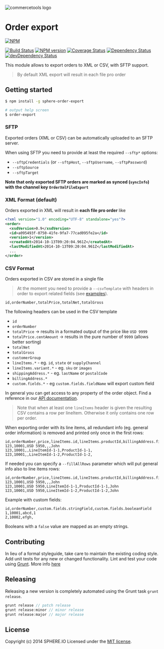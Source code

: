 ![commercetools logo](https://cdn.rawgit.com/commercetools/press-kit/master/PNG/72DPI/CT%20logo%20horizontal%20RGB%2072dpi.png)

# Order export

[![NPM](https://nodei.co/npm/sphere-order-export.png?downloads=true)](https://www.npmjs.org/package/sphere-order-export)

[![Build Status](https://secure.travis-ci.org/sphereio/sphere-order-export.png?branch=master)](http://travis-ci.org/sphereio/sphere-order-export) [![NPM version](https://badge.fury.io/js/sphere-order-export.png)](http://badge.fury.io/js/sphere-order-export) [![Coverage Status](https://coveralls.io/repos/sphereio/sphere-order-export/badge.png)](https://coveralls.io/r/sphereio/sphere-order-export) [![Dependency Status](https://david-dm.org/sphereio/sphere-order-export.png?theme=shields.io)](https://david-dm.org/sphereio/sphere-order-export) [![devDependency Status](https://david-dm.org/sphereio/sphere-order-export/dev-status.png?theme=shields.io)](https://david-dm.org/sphereio/sphere-order-export#info=devDependencies)

This module allows to export orders to XML or CSV, with SFTP support.

> By default XML export will result in each file pro order

## Getting started

```bash
$ npm install -g sphere-order-export

# output help screen
$ order-export
```

### SFTP
Exported orders (XML or CSV) can be automatically uploaded to an SFTP server.

When using SFTP you need to provide at least the required `--sftp*` options:
- `--sftpCredentials` (or `--sftpHost`, `--sftpUsername`, `--sftpPassword`)
- `--sftpSource`
- `--sftpTarget`

**Note that only exported SFTP orders are marked as synced (`syncInfo`) with the channel key `OrderXmlFileExport`**

### XML Format (default)
Orders exported in XML will result in **each file pro order** like

```xml
<?xml version="1.0" encoding="UTF-8" standalone="yes"?>
<order>
  <xsdVersion>0.9</xsdVersion>
  <id>a095493f-0750-41fe-9fa7-77cad095fe2a</id>
  <version>1</version>
  <createdAt>2014-10-13T09:20:04.961Z</createdAt>
  <lastModifiedAt>2014-10-13T09:20:04.961Z</lastModifiedAt>
  ...
</order>
```

### CSV Format
Orders exported in CSV are stored in a single file

> At the moment you need to provide a `--csvTemplate` with headers in order to export related fields (see [examples](data)).

```csv
id,orderNumber,totalPrice,totalNet,totalGross
```

The following headers can be used in the CSV template
- `id`
- `orderNumber`
- `totalPrice` -> results in a formated output of the price like `USD 9999`
- `totalPrice.centAmount` -> results in the pure number of `9999` (allows better sorting)
- `totalNet`
- `totalGross`
- `customerGroup`
- `lineItems.*` - eg. `id`, `state` or `supplyChannel`
- `lineItems.variant.*` - eg. `sku` or `images`
- `shippingAddress.*` - eg. `lastName` or `postalCode`
- `billingAddress.*`
- `custom.fields.*` - eg `custom.fields.fieldName` will export custom field

In general you can get access to any property of the order object. Find a reference in our [API documentation](http://dev.sphere.io/http-api-projects-orders.html#order).

> Note that when at least one `lineItems` header is given the resulting CSV contains a row per lineItem. Otherwise it only contains one row per order.

When exporting order with its line items, all redundant info (eg. general order information) is removed and printed only once in the first rows:
```csv
id,orderNumber,price,lineItems.id,lineItems.productId,billingAddress.firstName
123,10001,USD 5950,,,John
123,10001,,LineItemId-1-1,ProductId-1-1,
123,10001,,LineItemId-1-2,ProductId-1-2,
```

If needed you can specify a `--fillAllRows` parameter which will put general info also to line items rows:
```csv
id,orderNumber,price,lineItems.id,lineItems.productId,billingAddress.firstName
123,10001,USD 5950,,,John
123,10001,USD 5950,LineItemId-1-1,ProductId-1-1,John
123,10001,USD 5950,LineItemId-1-2,ProductId-1-2,John
```

Example with custom fields:
```csv
id,orderNumber,custom.fields.stringField,custom.fields.booleanField
1,10001,abcd,1
2,10002,efgh,
```
Booleans with a `false` value are mapped as an empty strings.


## Contributing
In lieu of a formal styleguide, take care to maintain the existing coding style. Add unit tests for any new or changed functionality. Lint and test your code using [Grunt](http://gruntjs.com/).
More info [here](CONTRIBUTING.md)

## Releasing
Releasing a new version is completely automated using the Grunt task `grunt release`.

```javascript
grunt release // patch release
grunt release:minor // minor release
grunt release:major // major release
```

## License
Copyright (c) 2014 SPHERE.IO
Licensed under the [MIT license](LICENSE-MIT).
